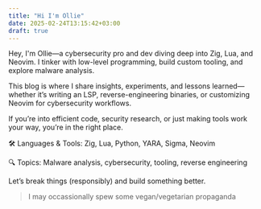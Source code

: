 ```yaml
---
title: "Hi I'm Ollie"
date: 2025-02-24T13:15:42+03:00
draft: true
---
```


Hey, I'm Ollie—a cybersecurity pro and dev diving deep into Zig, Lua, and Neovim. I tinker with low-level programming, build custom tooling, and explore malware analysis.

This blog is where I share insights, experiments, and lessons learned—whether it’s writing an LSP, reverse-engineering binaries, or customizing Neovim for cybersecurity workflows.

If you’re into efficient code, security research, or just making tools work your way, you’re in the right place.


🛠 Languages & Tools: Zig, Lua, Python, YARA, Sigma, Neovim


🔍 Topics: Malware analysis, cybersecurity, tooling, reverse engineering


Let’s break things (responsibly) and build something better.

> I may occassionally spew some vegan/vegetarian propaganda
